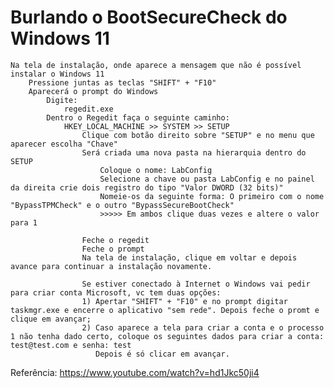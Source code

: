 # Burlando o BootSecureCheck do Windows 11 
    Na tela de instalação, onde aparece a mensagem que não é possível instalar o Windows 11
        Pressione juntas as teclas "SHIFT" + "F10"
        Aparecerá o prompt do Windows
            Digite:
                regedit.exe
            Dentro o Regedit faça o seguinte caminho:
                HKEY_LOCAL_MACHINE >> SYSTEM >> SETUP
                    Clique com botão direito sobre "SETUP" e no menu que aparecer escolha "Chave"
                    Será criada uma nova pasta na hierarquia dentro do SETUP
                        Coloque o nome: LabConfig
                        Selecione a chave ou pasta LabConfig e no painel da direita crie dois registro do tipo "Valor DWORD (32 bits)"
                        Nomeie-os da seguinte forma: O primeiro com o nome "BypassTPMCheck" e o outro "BypassSecureBootCheck"
                        >>>>> Em ambos clique duas vezes e altere o valor para 1 

                    Feche o regedit
                    Feche o prompt
                    Na tela de instalação, clique em voltar e depois avance para continuar a instalação novamente.
                    
                    Se estiver conectado à Internet o Windows vai pedir para criar conta Microsoft, vc tem duas opções:
                    1) Apertar "SHIFT" + "F10" e no prompt digitar taskmgr.exe e encerre o aplicativo "sem rede". Depois feche o promt e clique em avançar;
                    2) Caso aparece a tela para criar a conta e o processo 1 não tenha dado certo, coloque os seguintes dados para criar a conta: test@test.com e senha: test
                       Depois é só clicar em avançar. 


            
Referência: https://www.youtube.com/watch?v=hd1Jkc50ji4